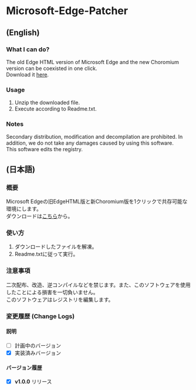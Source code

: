 # Microsoft-Edge-Patcher
## (English)
### What I can do?
The old Edge HTML version of Microsoft Edge and the new Choromium version can be coexisted in one click.  
Download it [here](https://github.com/suiken-Developer/Microsoft-Edge-Patcher/releases).

### Usage
1. Unzip the downloaded file.  
2. Execute according to Readme.txt.

### Notes
Secondary distribution, modification and decompilation are prohibited. In addition, we do not take any damages caused by using this software.  
This software edits the registry.

## (日本語)
### 概要
Microsoft Edgeの旧EdgeHTML版と新Choromium版を1クリックで共存可能な環境にします。  
ダウンロードは[こちら](https://github.com/suiken-Developer/Microsoft-Edge-Patcher/releases)から。
  
### 使い方
1. ダウンロードしたファイルを解凍。  
2. Readme.txtに従って実行。    

### 注意事項
二次配布、改造、逆コンパイルなどを禁じます。また、このソフトウェアを使用したことによる損害を一切負いません。  
このソフトウェアはレジストリを編集します。

### 変更履歴 (Change Logs)
#### 説明
- [ ] 計画中のバージョン
- [x] 実装済みバージョン

#### バージョン履歴
- [x] **v1.0.0** リリース
